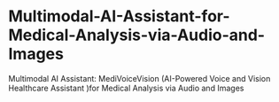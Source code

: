 # Multimodal-AI-Assistant-for-Medical-Analysis-via-Audio-and-Images
Multimodal AI Assistant: MediVoiceVision (AI-Powered Voice and Vision Healthcare Assistant )for Medical Analysis via Audio and Images
